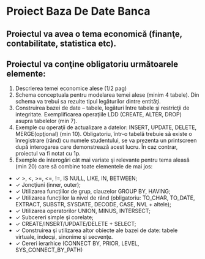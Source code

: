 # Proiect Baza De Date Banca

## Proiectul va avea o tema economică (finanţe, contabilitate, statistica etc).

## Proiectul va conţine obligatoriu următoarele elemente:
1. Descrierea temei economice alese (1/2 pag)
2. Schema conceptuala pentru modelarea temei alese (minim 4 tabele). Din schema va trebui sa rezulte tipul legăturilor dintre entităţi.
3. Construirea bazei de date – tabele, legături între tabele şi restricţii de integritate. Exemplificarea operaţiile LDD (CREATE, ALTER, DROP) asupra tabelelor (min 7).
4. Exemple cu operaţii de actualizare a datelor: INSERT, UPDATE, DELETE, MERGE(opţional) (min 10). Obligatoriu, într-o tabelă trebuie să existe o înregistrare (rând) cu numele studentului, se va prezenta un printscreen după interogarea care demonstrează acest lucru. În caz contrar, proiectul va fi notat cu 1p.
5. Exemple de interogări cât mai variate şi relevante pentru tema aleasă (min 20) care să combine toate elementele de mai jos:
- ✓ >, <, >=, <=, !=, IS NULL, LIKE, IN, BETWEEN;
- ✓ Joncţiuni (inner, outer);
- ✓ Utilizarea funcțiilor de grup, clauzelor GROUP BY, HAVING;
- ✓ Utilizarea funcțiilor la nivel de rând (obligatoriu: TO_CHAR, TO_DATE, EXTRACT, SUBSTR, SYSDATE, DECODE, CASE, NVL + altele);
- ✓ Utilizarea operatorilor UNION, MINUS, INTERSECT;
- ✓ Subcereri simple şi corelate;
- ✓ CREATE/INSERT/UPDATE/DELETE + SELECT;
- ✓ Construirea şi utilizarea altor obiecte ale bazei de date: tabele virtuale, indecşi, sinonime şi secvenţe.
- ✓ Cereri ierarhice (CONNECT BY, PRIOR, LEVEL, SYS_CONNECT_BY_PATH)
